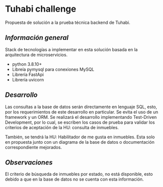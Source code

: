 # Tuhabi challenge
Propuesta de solución a la prueba técnica backend de Tuhabi.

## _Información general_
Stack de tecnologías a implementar en esta solución basada en la arquitectura de microservicios.
- python 3.8.10+ 
- Libreía pymysql para conexiones MySQL
- Librería FastApi
- Librería uvicorn

## _Desarrollo_
Las consultas a la base de datos serán directamente en lenguaje SQL, esto, por los requerimientos de este desarrollo en particular.
Se evita el uso de un framework y un ORM.
Se realizará el desarrollo implementando Test-Driven Development, por lo cual, se escriben los casos de prueba para validar los criterios de aceptación de la HU: consulta de inmuebles.

También, se tendrá la HU: Habilitador de me gusta en inmuebles. Esta solo en propuesta junto con un diagrama de la base de datos o documentación correspondiente mejorados.

## _Observaciones_
El criterio de búsqueda de inmuebles por estado, no está disponible, esto debido a que en la base de datos no se cuenta con esta información.
